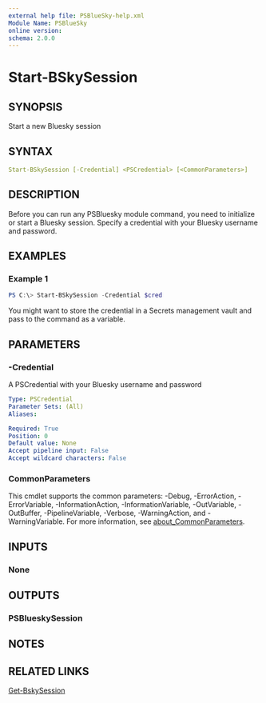 ```yaml
---
external help file: PSBlueSky-help.xml
Module Name: PSBlueSky
online version:
schema: 2.0.0
---
```


# Start-BSkySession

## SYNOPSIS

Start a new Bluesky session

## SYNTAX

```yaml
Start-BSkySession [-Credential] <PSCredential> [<CommonParameters>]
```

## DESCRIPTION

Before you can run any PSBluesky module command, you need to initialize or start a Bluesky session. Specify a credential with your Bluesky username and password.

## EXAMPLES

### Example 1

```powershell
PS C:\> Start-BSkySession -Credential $cred
```

You might want to store the credential in a Secrets management vault and pass to the command as a variable.

## PARAMETERS

### -Credential

A PSCredential with your Bluesky username and password

```yaml
Type: PSCredential
Parameter Sets: (All)
Aliases:

Required: True
Position: 0
Default value: None
Accept pipeline input: False
Accept wildcard characters: False
```

### CommonParameters

This cmdlet supports the common parameters: -Debug, -ErrorAction, -ErrorVariable, -InformationAction, -InformationVariable, -OutVariable, -OutBuffer, -PipelineVariable, -Verbose, -WarningAction, and -WarningVariable. For more information, see [about_CommonParameters](http://go.microsoft.com/fwlink/?LinkID=113216).

## INPUTS

### None

## OUTPUTS

### PSBlueskySession

## NOTES

## RELATED LINKS

[Get-BskySession](Get-BSkySession.md)
